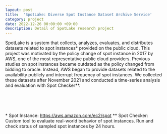 ```yaml
---
layout: post
title:  'SpotLake: Diverse Spot Instance Dataset Archive Service'
category: project
date: 2022-12-26 00:00:00 +09:00
description: Detail of SpotLake research project
---
```


SpotLake is a system that collects, analyzes, evaluates, and distributes datasets related to spot instances\* provided on the public cloud. This project was motivated by the policy change of spot instance in 2017 by AWS, one of the most representative public cloud providers. Previous studies on spot instances became outdated as the policy changed from bidding to oracle. Instead, AWS began to provide datasets related to the availability publicly and interrupt frequency of spot instances. We collected these datasets after November 2021 and conducted a time-series analysis and evaluation with Spot Checker\*\*.

</br>
</br>
</br>

\* Spot Instance: https://aws.amazon.com/ec2/spot
\*\* Spot Checker: Custom tool to evaluate real-world behavior of spot instances. Run and check status of sampled spot instances by 24 hours.